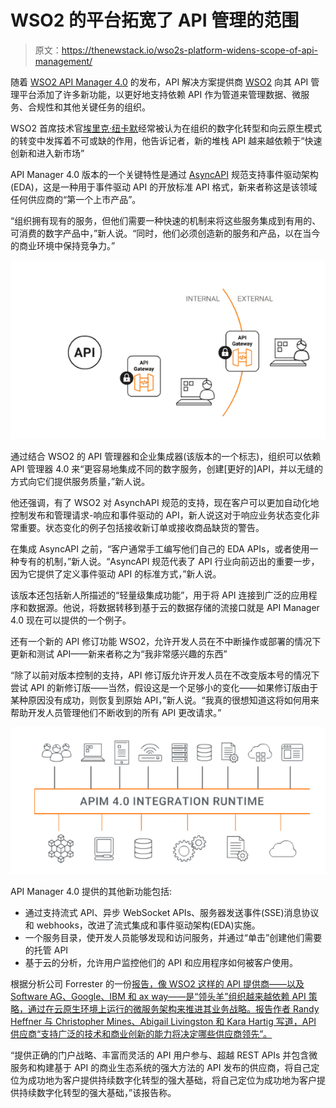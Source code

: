 # WSO2 的平台拓宽了 API 管理的范围

> 原文：<https://thenewstack.io/wso2s-platform-widens-scope-of-api-management/>

随着 [WSO2 API Manager 4.0](https://wso2.com/api-management/?utm_source=pressrelease&utm_medium=pr&utm_campaign=apim_release_may21) 的发布，API 解决方案提供商 [WSO2](https://wso2.com/?utm_content=inline-mention) 向其 API 管理平台添加了许多新功能，以更好地支持依赖 API 作为管道来管理数据、微服务、合规性和其他关键任务的组织。

WSO2 首席技术官[埃里克·纽卡默](https://www.linkedin.com/in/enewcomer/)经常被认为在组织的数字化转型和向云原生模式的转变中发挥着不可或缺的作用，他告诉记者，新的堆栈 API 越来越依赖于“快速创新和进入新市场”

API Manager 4.0 版本的一个关键特性是通过 [AsyncAPI](https://www.asyncapi.com/) 规范支持事件驱动架构(EDA)，这是一种用于事件驱动 API 的开放标准 API 格式，新来者称这是该领域任何供应商的“第一个上市产品”。

“组织拥有现有的服务，但他们需要一种快速的机制来将这些服务集成到有用的、可消费的数字产品中，”新人说。“同时，他们必须创造新的服务和产品，以在当今的商业环境中保持竞争力。”

![](img/57fb17b31685a1c9a29d894bcaf2c8dc.png)

通过结合 WSO2 的 API 管理器和企业集成器(该版本的一个标志)，组织可以依赖 API 管理器 4.0 来“更容易地集成不同的数字服务，创建[更好的]API，并以无缝的方式向它们提供服务质量，”新人说。

他还强调，有了 WSO2 对 AsynchAPI 规范的支持，现在客户可以更加自动化地控制发布和管理请求-响应和事件驱动的 API，新人说这对于响应业务状态变化非常重要。状态变化的例子包括接收新订单或接收商品缺货的警告。

在集成 AsyncAPI 之前，“客户通常手工编写他们自己的 EDA APIs，或者使用一种专有的机制，”新人说。“AsyncAPI 规范代表了 API 行业向前迈出的重要一步，因为它提供了定义事件驱动 API 的标准方式，”新人说。

该版本还包括新人所描述的“轻量级集成功能”，用于将 API 连接到广泛的应用程序和数据源。他说，将数据转移到基于云的数据存储的流接口就是 API Manager 4.0 现在可以提供的一个例子。

还有一个新的 API 修订功能 WSO2，允许开发人员在不中断操作或部署的情况下更新和测试 API——新来者称之为“我非常感兴趣的东西”

“除了以前对版本控制的支持，API 修订版允许开发人员在不改变版本号的情况下尝试 API 的新修订版——当然，假设这是一个足够小的变化——如果修订版由于某种原因没有成功，则恢复到原始 API，”新人说。“我真的很想知道这将如何用来帮助开发人员管理他们不断收到的所有 API 更改请求。”

![](img/89bfd636a7c2f6e2698e27e34e5d48de.png)

API Manager 4.0 提供的其他新功能包括:

*   通过支持流式 API、异步 WebSocket APIs、服务器发送事件(SSE)消息协议和 webhooks，改进了流式集成和事件驱动架构(EDA)实施。
*   一个服务目录，使开发人员能够发现和访问服务，并通过“单击”创建他们需要的托管 API
*   基于云的分析，允许用户监控他们的 API 和应用程序如何被客户使用。

根据分析公司 Forrester 的一份[报告，像 WSO2 这样的 API 提供商——以及 Software AG、Google、IBM 和 ax way——是“领头羊”组织越来越依赖 API 策略，通过在云原生环境上运行的微服务架构来推进其业务战略。报告作者 Randy Heffner 与 Christopher Mines、Abigail Livingston 和 Kara Hartig 写道，API 供应商“支持广泛的技术和商业创新的能力将决定哪些供应商领先”。](https://reprints2.forrester.com/#/assets/2/1501/RES159081/report)

“提供正确的门户战略、丰富而灵活的 API 用户参与、超越 REST APIs 并包含微服务和构建基于 API 的商业生态系统的强大方法的 API 发布的供应商，将自己定位为成功地为客户提供持续数字化转型的强大基础，将自己定位为成功地为客户提供持续数字化转型的强大基础，”该报告称。

<svg xmlns:xlink="http://www.w3.org/1999/xlink" viewBox="0 0 68 31" version="1.1"><title>Group</title> <desc>Created with Sketch.</desc></svg>